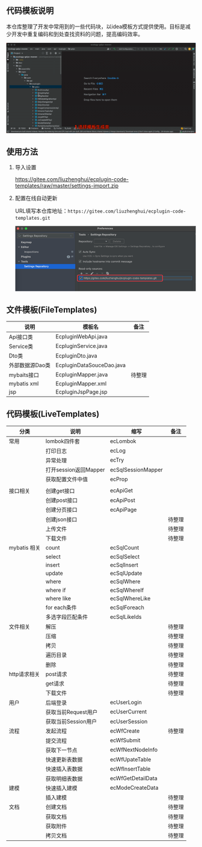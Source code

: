 ## 代码模板说明

​    本仓库整理了开发中常用到的一些代码块，以idea模板方式提供使用。目标是减少开发中重复编码和到处查找资料的问题，提高编码效率。


![](readme/img1.gif)

## 使用方法

1. 导入设置
   
   https://gitee.com/liuzhenghui/ecplugin-code-templates/raw/master/settings-import.zip
   
2. 配置在线自动更新

   URL填写本仓库地址：```https://gitee.com/liuzhenghui/ecplugin-code-templates.git```

   ![](readme/img2.png)



## 文件模板(FileTemplates)

| 说明            | 模板名                    | 备注   |
| --------------- | ------------------------- | ------ |
| Api接口类       | EcpluginWebApi.java       |        |
| Service类       | EcpluginService.java      |        |
| Dto类           | EcpluginDto.java          |        |
| 外部数据源Dao类 | EcpluginDataSouceDao.java |        |
| mybaits接口     | EcpluginMapper.java       | 待整理 |
| mybatis xml     | EcpluginMapper.xml        |        |
| jsp             | EcpluginJspPage.jsp       |        |

## 代码模板(LiveTemplates)

| 分类         | 说明                  | 缩写               | 备注   |
| ------------ | --------------------- | ------------------ | ------ |
| 常用         | lombok四件套          | ecLombok           |        |
|              | 打印日志              | ecLog              |        |
|              | 异常处理              | ecTry              |        |
|              | 打开session返回Mapper | ecSqlSessionMapper |        |
|              | 获取配置文件中值      | ecProp             |        |
|              |                       |                    |        |
| 接口相关     | 创建get接口           | ecApiGet           |        |
|              | 创建post接口          | ecApiPost          |        |
|              | 创建分页接口          | ecApiPage          |        |
|              | 创建json接口          |                    | 待整理 |
|              | 上传文件              |                    | 待整理 |
|              | 下载文件              |                    | 待整理 |
| mybatis 相关 | count                 | ecSqlCount         |        |
|              | select                | ecSqlSelect        |        |
|              | insert                | ecSqlInsert        |        |
|              | update                | ecSqlUpdate        |        |
|              | where                 | ecSqlWhere         |        |
|              | where if              | ecSqlWhereIf       |        |
|              | where like            | ecSqlWhereLike     |        |
|              | for each条件          | ecSqlForeach       |        |
|              | 多选字段匹配条件      | ecSqlLikeIds       |        |
| 文件相关     | 解压                  |                    | 待整理 |
|              | 压缩                  |                    | 待整理 |
|              | 拷贝                  |                    | 待整理 |
|              | 遍历目录              |                    | 待整理 |
|              | 删除                  |                    | 待整理 |
| http请求相关 | post请求              |                    | 待整理 |
|              | get请求               |                    | 待整理 |
|              | 下载文件              |                    | 待整理 |
| 用户         | 后端登录              | ecUserLogin        |        |
|              | 获取当前Request用户   | ecUserCurrent      |        |
|              | 获取当前Session用户   | ecUserSession      |        |
| 流程         | 发起流程              | ecWfCreate         | 待整理 |
|              | 提交流程              | ecWfSubmit         |        |
|              | 获取下一节点          | ecWfNextNodeInfo   |        |
|              | 快速更新表数据        | ecWfUpateTable     |        |
|              | 快速插入表数据        | ecWfInsertTable    |        |
|              | 获取明细表数据        | ecWfGetDetailData  |        |
| 建模         | 快速插入建模          | ecModeCreateData   |        |
|              | 插入建模              |                    | 待整理 |
| 文档         | 创建文档              |                    | 待整理 |
|              | 获取文档              |                    | 待整理 |
|              | 获取附件              |                    | 待整理 |
|              | 拷贝文档              |                    | 待整理 |